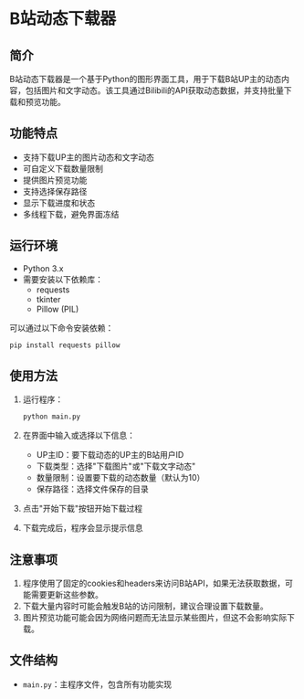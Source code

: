 # B站动态下载器

## 简介

B站动态下载器是一个基于Python的图形界面工具，用于下载B站UP主的动态内容，包括图片和文字动态。该工具通过Bilibili的API获取动态数据，并支持批量下载和预览功能。

## 功能特点

- 支持下载UP主的图片动态和文字动态
- 可自定义下载数量限制
- 提供图片预览功能
- 支持选择保存路径
- 显示下载进度和状态
- 多线程下载，避免界面冻结

## 运行环境

- Python 3.x
- 需要安装以下依赖库：
  - requests
  - tkinter
  - Pillow (PIL)

可以通过以下命令安装依赖：
```bash
pip install requests pillow
```

## 使用方法

1. 运行程序：
   ```bash
   python main.py
   ```

2. 在界面中输入或选择以下信息：
   - UP主ID：要下载动态的UP主的B站用户ID
   - 下载类型：选择"下载图片"或"下载文字动态"
   - 数量限制：设置要下载的动态数量（默认为10）
   - 保存路径：选择文件保存的目录

3. 点击"开始下载"按钮开始下载过程

4. 下载完成后，程序会显示提示信息

## 注意事项

1. 程序使用了固定的cookies和headers来访问B站API，如果无法获取数据，可能需要更新这些参数。
2. 下载大量内容时可能会触发B站的访问限制，建议合理设置下载数量。
3. 图片预览功能可能会因为网络问题而无法显示某些图片，但这不会影响实际下载。

## 文件结构

- `main.py`：主程序文件，包含所有功能实现

